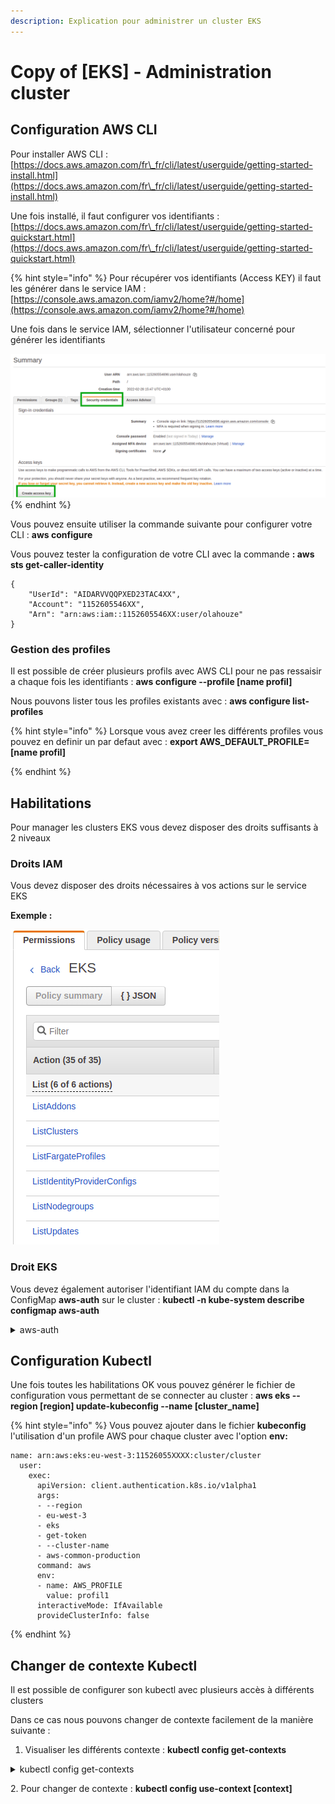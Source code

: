 ```yaml
---
description: Explication pour administrer un cluster EKS
---
```


# Copy of \[EKS] - Administration cluster

## Configuration AWS CLI

Pour installer AWS CLI : [https://docs.aws.amazon.com/fr\_fr/cli/latest/userguide/getting-started-install.html](https://docs.aws.amazon.com/fr\_fr/cli/latest/userguide/getting-started-install.html)

Une fois installé, il faut configurer vos identifiants : [https://docs.aws.amazon.com/fr\_fr/cli/latest/userguide/getting-started-quickstart.html](https://docs.aws.amazon.com/fr\_fr/cli/latest/userguide/getting-started-quickstart.html)

{% hint style="info" %}
Pour récupérer vos identifiants (Access KEY) il faut les générer dans le service IAM : [https://console.aws.amazon.com/iamv2/home?#/home](https://console.aws.amazon.com/iamv2/home?#/home)

Une fois dans le service IAM, sélectionner l'utilisateur concerné pour générer les identifiants

<img src="../.gitbook/assets/image.png" alt="" data-size="original">
{% endhint %}

Vous pouvez ensuite utiliser la commande suivante pour configurer votre CLI : **aws configure**

Vous pouvez tester la configuration de votre CLI avec la commande **: aws sts get-caller-identity**

```
{
    "UserId": "AIDARVVQQPXED23TAC4XX",
    "Account": "1152605546XX",
    "Arn": "arn:aws:iam::1152605546XX:user/olahouze"
}

```

### Gestion des profiles

Il est possible de créer plusieurs profils avec AWS CLI pour ne pas ressaisir a chaque fois les identifiants : **aws configure --profile \[name profil]**

Nous pouvons lister tous les profiles existants avec : **aws configure list-profiles**

{% hint style="info" %}
Lorsque vous avez creer les différents profiles vous pouvez en definir un par defaut avec : **export AWS\_DEFAULT\_PROFILE=\[name profil]**


{% endhint %}

## Habilitations

Pour manager les clusters EKS vous devez disposer des droits suffisants à 2 niveaux

### Droits IAM

Vous devez disposer des droits nécessaires à vos actions sur le service EKS

**Exemple :**&#x20;

![](<../.gitbook/assets/image (2) (1) (1).png>)

### Droit EKS

Vous devez également autoriser l'identifiant IAM du compte dans la ConfigMap **aws-auth** sur le cluster : **kubectl -n kube-system describe configmap aws-auth**

<details>

<summary>aws-auth</summary>

```
Name:         aws-auth
Namespace:    kube-system
Labels:       <none>
Annotations:  <none>

Data
====
mapAccounts:
----
[]

mapRoles:
----
- groups:
  - system:bootstrappers
  - system:nodes
  rolearn: arn:aws:iam::115260554xxx:role/aws-common-validation20201019084311502700000009
  username: system:node:{{EC2PrivateDNSName}}
- groups:
  - system:bootstrappers
  - system:nodes
  rolearn: arn:aws:iam::115260554xxx:role/aws-common-development20200714211143937300000005
  username: system:node:{{EC2PrivateDNSName}}

mapUsers:
----
- "groups":
  - "system:masters"
  "userarn": "arn:aws:iam::115260554xxx:user/ci-yyyy"
  "username": "ci-yyyy"
- "groups":
  - "system:masters"
  "userarn": "arn:aws:iam::115260554xxx:user/api-eks"
  "username": "api-eks"
- "groups":
  - "system:masters"
  "userarn": "arn:aws:iam::115260554xxx:user/toto"
  "username": "toto"

```

</details>

## Configuration Kubectl

Une fois toutes les habilitations OK vous pouvez générer le fichier de configuration vous permettant de se connecter au cluster : **aws eks --region \[region] update-kubeconfig --name \[cluster\_name]**

{% hint style="info" %}
Vous pouvez ajouter dans le fichier **kubeconfig** l'utilisation d'un profile AWS pour chaque cluster avec l'option **env:**

```
name: arn:aws:eks:eu-west-3:11526055XXXX:cluster/cluster
  user:
    exec:
      apiVersion: client.authentication.k8s.io/v1alpha1
      args:
      - --region
      - eu-west-3
      - eks
      - get-token
      - --cluster-name
      - aws-common-production
      command: aws
      env:
      - name: AWS_PROFILE
        value: profil1
      interactiveMode: IfAvailable
      provideClusterInfo: false
```
{% endhint %}

## **Changer de contexte Kubectl**&#x20;

Il est possible de configurer son kubectl avec plusieurs accès à différents clusters

Dans ce cas nous pouvons changer de contexte facilement de la manière suivante :&#x20;

1. Visualiser les différents contexte : **kubectl config get-contexts**

<details>

<summary>kubectl config get-contexts</summary>

```
CURRENT   NAME                                                                CLUSTER                                                             AUTHINFO                                                            NAMESPACE
*         arn:aws:eks:eu-west-3:115260554xxx:cluster/aws-common-development   arn:aws:eks:eu-west-3:115260554xxx:cluster/aws-common-development   arn:aws:eks:eu-west-3:115260554xxx:cluster/aws-common-development   
          arn:aws:eks:eu-west-3:115260554xxx:cluster/aws-common-validation    arn:aws:eks:eu-west-3:115260554xxx:cluster/aws-common-validation    arn:aws:eks:eu-west-3:115260554xxx:cluster/aws-common-validation
```

</details>

2\. Pour changer de contexte : **kubectl config use-context \[context]**
